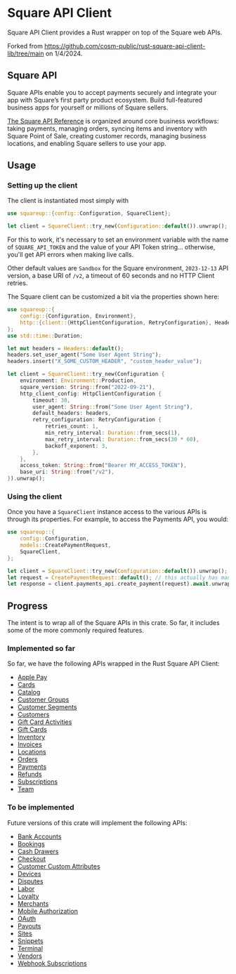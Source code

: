 # Square API Client

Square API Client provides a Rust wrapper on top of the Square web APIs.

Forked from https://github.com/cosm-public/rust-square-api-client-lib/tree/main on 1/4/2024.

## Square API

Square APIs enable you to accept payments securely and integrate your app with Square’s first party
product ecosystem. Build full-featured business apps for yourself or millions of Square sellers.

[The Square API Reference](https://developer.squareup.com/reference/square) is organized around core
business workflows: taking payments, managing orders, syncing items and inventory with Square Point
of Sale, creating customer records, managing business locations, and enabling Square sellers to use
your app.

## Usage

### Setting up the client

The client is instantiated most simply with
```rust
use squareup::{config::Configuration, SquareClient};

let client = SquareClient::try_new(Configuration::default()).unwrap();
```

For this to work, it's necessary to set an environment variable with the name of `SQUARE_API_TOKEN`
and the value of your API Token string... otherwise, you'll get API errors when making live calls.

Other default values are `Sandbox` for the Square environment, `2023-12-13` API version, a base URI
of `/v2`, a timeout of 60 seconds and no HTTP Client retries.

The Square client can be customized a bit via the properties shown here:
```rust
use squareup::{
    config::{Configuration, Environment},
    http::{client::{HttpClientConfiguration, RetryConfiguration}, Headers},
};
use std::time::Duration;

let mut headers = Headers::default();
headers.set_user_agent("Some User Agent String");
headers.insert("X_SOME_CUSTOM_HEADER", "custom_header_value");

let client = SquareClient::try_new(Configuration {
    environment: Environment::Production,
    square_version: String::from("2022-09-21"),
    http_client_config: HttpClientConfiguration {
        timeout: 30,
        user_agent: String::from("Some User Agent String"),
        default_headers: headers,
        retry_configuration: RetryConfiguration {
            retries_count: 1,
            min_retry_interval: Duration::from_secs(1),
            max_retry_interval: Duration::from_secs(30 * 60),
            backoff_exponent: 3,
        },
    },
    access_token: String::from("Bearer MY_ACCESS_TOKEN"),
    base_uri: String::from("/v2"),
}).unwrap();
```

### Using the client

Once you have a `SquareClient` instance access to the various APIs is through its properties.
For example, to access the Payments API, you would:
```rust
use squareup::{
    config::Configuration,
    models::CreatePaymentRequest,
    SquareClient,
};

let client = SquareClient::try_new(Configuration::default()).unwrap();
let request = CreatePaymentRequest::default(); // this actually has many fields to fill
let response = client.payments_api.create_payment(request).await.unwrap();
```

## Progress

The intent is to wrap all of the Square APIs in this crate. So far, it includes some of the more
commonly required features.

### Implemented so far

So far, we have the following APIs wrapped in the Rust Square API Client:
- [Apple Pay](https://developer.squareup.com/reference/square/apple-pay-api)
- [Cards](https://developer.squareup.com/reference/square/cards-api)
- [Catalog](https://developer.squareup.com/reference/square/catalog-api)
- [Customer Groups](https://developer.squareup.com/reference/square/customer-groups-api)
- [Customer Segments](https://developer.squareup.com/reference/square/customer-segments-api)
- [Customers](https://developer.squareup.com/reference/square/customers-api)
- [Gift Card Activities](https://developer.squareup.com/reference/square/gift-card-activities-api)
- [Gift Cards](https://developer.squareup.com/reference/square/gift-cards-api)
- [Inventory](https://developer.squareup.com/reference/square/inventory-api)
- [Invoices](https://developer.squareup.com/reference/square/invoices-api)
- [Locations](https://developer.squareup.com/reference/square/locations-api)
- [Orders](https://developer.squareup.com/reference/square/orders-api)
- [Payments](https://developer.squareup.com/reference/square/payments-api)
- [Refunds](https://developer.squareup.com/reference/square/refunds-api)
- [Subscriptions](https://developer.squareup.com/reference/square/subscriptions-api)
- [Team](https://developer.squareup.com/reference/square/team-api)

### To be implemented

Future versions of this crate will implement the following APIs:
- [Bank Accounts](https://developer.squareup.com/reference/square/bank-accounts-api)
- [Bookings](https://developer.squareup.com/reference/square/bookings-api)
- [Cash Drawers](https://developer.squareup.com/reference/square/cash-drawers-api)
- [Checkout](https://developer.squareup.com/reference/square/checkout-api)
- [Customer Custom Attributes](https://developer.squareup.com/reference/square/customer-custom-attributes-api)
- [Devices](https://developer.squareup.com/reference/square/devices-api)
- [Disputes](https://developer.squareup.com/reference/square/disputes-api)
- [Labor](https://developer.squareup.com/reference/square/labor-api)
- [Loyalty](https://developer.squareup.com/reference/square/loyalty-api)
- [Merchants](https://developer.squareup.com/reference/square/merchants-api)
- [Mobile Authorization](https://developer.squareup.com/reference/square/mobile-authorization-api)
- [OAuth](https://developer.squareup.com/reference/square/oauth-api)
- [Payouts](https://developer.squareup.com/reference/square/payouts-api)
- [Sites](https://developer.squareup.com/reference/square/sites-api)
- [Snippets](https://developer.squareup.com/reference/square/snippets-api)
- [Terminal](https://developer.squareup.com/reference/square/terminal-api)
- [Vendors](https://developer.squareup.com/reference/square/vendors-api)
- [Webhook Subscriptions](https://developer.squareup.com/reference/square/webhook-subscriptions-api)

